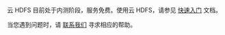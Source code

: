 云 HDFS 目前处于内测阶段，服务免费。使用云 HDFS，请参见 [快速入门](https://cloud.tencent.com/document/product/1105/36364) 文档。

当您遇到问题时，请 [联系我们](https://cloud.tencent.com/about/connect) 寻求相应的帮助。
